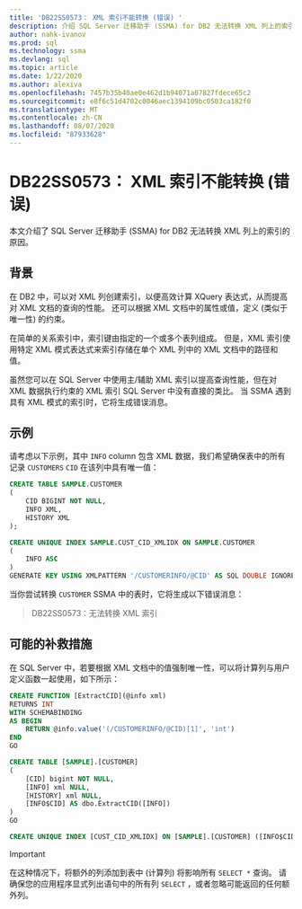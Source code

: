 ```yaml
---
title: 'DB22SS0573： XML 索引不能转换 (错误) '
description: 介绍 SQL Server 迁移助手 (SSMA) for DB2 无法转换 XML 列上的索引的原因。
author: nahk-ivanov
ms.prod: sql
ms.technology: ssma
ms.devlang: sql
ms.topic: article
ms.date: 1/22/2020
ms.author: alexiva
ms.openlocfilehash: 7457b35b40ae0e462d1b94071a07827fdece65c2
ms.sourcegitcommit: e8f6c51d4702c0046aec1394109bc0503ca182f0
ms.translationtype: MT
ms.contentlocale: zh-CN
ms.lasthandoff: 08/07/2020
ms.locfileid: "87933628"
---
```

# <a name="db22ss0573-xml-index-cannot-be-converted-error"></a>DB22SS0573： XML 索引不能转换 (错误) 

本文介绍了 SQL Server 迁移助手 (SSMA) for DB2 无法转换 XML 列上的索引的原因。

## <a name="background"></a>背景

在 DB2 中，可以对 XML 列创建索引，以便高效计算 XQuery 表达式，从而提高对 XML 文档的查询的性能。 还可以根据 XML 文档中的属性或值，定义 (类似于唯一性) 的约束。

在简单的关系索引中，索引键由指定的一个或多个表列组成。 但是，XML 索引使用特定 XML 模式表达式来索引存储在单个 XML 列中的 XML 文档中的路径和值。

虽然您可以在 SQL Server 中使用主/辅助 XML 索引以提高查询性能，但在对 XML 数据执行约束的 XML 索引 SQL Server 中没有直接的类比。 当 SSMA 遇到具有 XML 模式的索引时，它将生成错误消息。

## <a name="example"></a>示例

请考虑以下示例，其中 `INFO` column 包含 XML 数据，我们希望确保表中的所有记录 `CUSTOMERS` `CID` 在该列中具有唯一值：

```sql
CREATE TABLE SAMPLE.CUSTOMER
(
    CID BIGINT NOT NULL,
    INFO XML,
    HISTORY XML
);

CREATE UNIQUE INDEX SAMPLE.CUST_CID_XMLIDX ON SAMPLE.CUSTOMER
(
    INFO ASC
)
GENERATE KEY USING XMLPATTERN '/CUSTOMERINFO/@CID' AS SQL DOUBLE IGNORE INVALID VALUES;
```

当你尝试转换 `CUSTOMER` SSMA 中的表时，它将生成以下错误消息：

> DB22SS0573：无法转换 XML 索引

## <a name="possible-remedies"></a>可能的补救措施

在 SQL Server 中，若要根据 XML 文档中的值强制唯一性，可以将计算列与用户定义函数一起使用，如下所示：

```sql
CREATE FUNCTION [ExtractCID](@info xml)
RETURNS INT
WITH SCHEMABINDING
AS BEGIN
    RETURN @info.value('(/CUSTOMERINFO/@CID)[1]', 'int')  
END
GO

CREATE TABLE [SAMPLE].[CUSTOMER]
(
    [CID] bigint NOT NULL,
    [INFO] xml NULL,
    [HISTORY] xml NULL,
    [INFO$CID] AS dbo.ExtractCID([INFO])
)
GO

CREATE UNIQUE INDEX [CUST_CID_XMLIDX] ON [SAMPLE].[CUSTOMER] ([INFO$CID])
```

> [!IMPORTANT]
> 在这种情况下，将额外的列添加到表中 (计算列) 将影响所有 `SELECT *` 查询。 请确保您的应用程序显式列出语句中的所有列 `SELECT` ，或者忽略可能返回的任何额外列。

